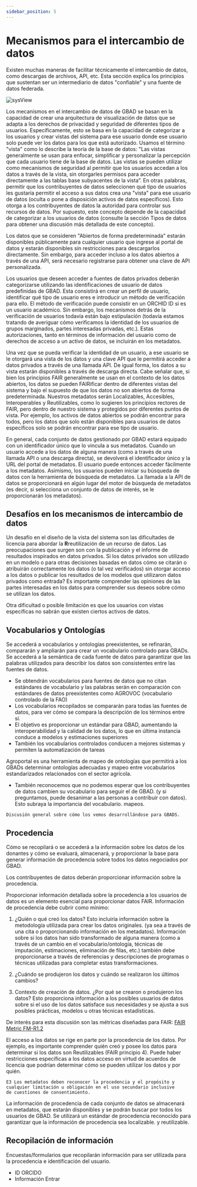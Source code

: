 ```yaml
---
sidebar_position: 5
---
```

Mecanismos para el intercambio de datos
===========================

Existen muchas maneras de facilitar técnicamente el intercambio de datos, como descargas de archivos, API, etc. Esta sección explica los principios que sustentan ser un intermediario de datos "confiable" y una fuente de datos federada.

![sysView](http://gbadske.org/Documentation/DataGovernanceHandbook/_images/systemView.png)

Los mecanismos en el intercambio de datos de GBAD se basan en la capacidad de crear una arquitectura de visualización de datos que se adapta a los derechos de privacidad y seguridad de diferentes tipos de usuarios. Específicamente, esto se basa en la capacidad de categorizar a los usuarios y crear vistas del sistema para ese usuario donde ese usuario solo puede ver los datos para los que está autorizado. Usamos el término "vista" como lo describe la teoría de la base de datos: "Las vistas generalmente se usan para enfocar, simplificar y personalizar la percepción que cada usuario tiene de la base de datos. Las vistas se pueden utilizar como mecanismos de seguridad al permitir que los usuarios accedan a los datos a través de la vista, sin otorgarles permisos para acceder directamente a las tablas base subyacentes de la vista”. En otras palabras, permitir que los contribuyentes de datos seleccionen qué tipo de usuarios les gustaría permitir el acceso a sus datos crea una "vista" para ese usuario de datos (oculta o pone a disposición activos de datos específicos). Esto otorga a los contribuyentes de datos la autoridad para controlar sus recursos de datos. Por supuesto, este concepto depende de la capacidad de categorizar a los usuarios de datos (consulte la sección Tipos de datos para obtener una discusión más detallada de este concepto).

Los datos que se consideren "Abiertos de forma predeterminada" estarán disponibles públicamente para cualquier usuario que ingrese al portal de datos y estarán disponibles sin restricciones para descargarlos directamente. Sin embargo, para acceder incluso a los datos abiertos a través de una API, será necesario registrarse para obtener una clave de API personalizada.

Los usuarios que deseen acceder a fuentes de datos privados deberán categorizarse utilizando las identificaciones de usuario de datos predefinidas de GBAD. Esta consistirá en crear un perfil de usuario, identificar qué tipo de usuario eres e introducir un método de verificación para ello. El método de verificación puede consistir en un ORCHID ID si es un usuario académico. Sin embargo, los mecanismos detrás de la verificación de usuarios todavía están bajo estipulación (todavía estamos tratando de averiguar cómo verificamos la identidad de los usuarios de grupos marginados, partes interesadas privadas, etc.). Estas autorizaciones, tanto en términos de información del usuario como de derechos de acceso a un activo de datos, se incluirán en los metadatos.

Una vez que se pueda verificar la identidad de un usuario, a ese usuario se le otorgará una vista de los datos y una clave API que le permitirá acceder a datos privados a través de una llamada API. De igual forma, los datos a su vista estarán disponibles a través de descarga directa. Cabe señalar que, si bien los principios FAIR generalmente se usan en el contexto de los datos abiertos, los datos se pueden FAIRificar dentro de diferentes vistas del sistema y bajo el supuesto de que los datos no son abiertos de forma predeterminada. Nuestros metadatos serán Localizables, Accesibles, Interoperables y Reutilizables, como lo sugieren los principios rectores de FAIR, pero dentro de nuestro sistema y protegidos por diferentes puntos de vista. Por ejemplo, los activos de datos abiertos se podrán encontrar para todos, pero los datos que solo están disponibles para usuarios de datos específicos solo se podrán encontrar para ese tipo de usuario.

En general, cada conjunto de datos gestionado por GBAD estará equipado con un identificador único que lo vincula a sus metadatos. Cuando un usuario accede a los datos de alguna manera (como a través de una llamada API o una descarga directa), se devolverá el identificador único y la URL del portal de metadatos. El usuario puede entonces acceder fácilmente a los metadatos. Asimismo, los usuarios pueden iniciar su búsqueda de datos con la herramienta de búsqueda de metadatos. La llamada a la API de datos se proporcionará en algún lugar del motor de búsqueda de metadatos (es decir, si selecciona un conjunto de datos de interés, se le proporcionarán los metadatos).


Desafíos en los mecanismos de intercambio de datos
-------------------------------------

Un desafío en el diseño de la vista del sistema son las dificultades de licencia para abordar la **R**reutilización de un recurso de datos.
Las preocupaciones que surgen son con la publicación y el informe de resultados inspirados en datos privados. Si los datos privados son
utilizado en un modelo o para otras decisiones basadas en datos cómo se citarán o atribuirán correctamente los datos (o tal vez verificados)
sin otorgar acceso a los datos o publicar los resultados de los modelos que utilizaron datos privados como entrada? Es importante
comprender las opiniones de las partes interesadas en los datos para comprender sus deseos sobre cómo se utilizan los datos.

Otra dificultad o posible limitación es que los usuarios con vistas específicas no sabrán que existen ciertos activos de datos.

Vocabularios y Ontologías
---------------------------

Se accederá a vocabularios y ontologías preexistentes, se refinarán, compararán y ampliarán para crear un
vocabulario controlado para GBADs. Se accederá a la semántica de cada fuente de datos para garantizar que las palabras
utilizados para describir los datos son consistentes entre las fuentes de datos.

- Se obtendrán vocabularios para fuentes de datos que no citan estándares de vocabulario y las palabras serán
en comparación con estándares de datos preexistentes como AGROVOC (vocabulario controlado de la FAO)
- Los vocabularios recopilados se compararán para todas las fuentes de datos, para ver cómo se compara la descripción de los términos entre sí.
- El objetivo es proporcionar un estándar para GBAD, aumentando la interoperabilidad y la calidad de los datos, lo que en última instancia conduce a
modelos y estimaciones superiores
- También los vocabularios controlados conducen a mejores sistemas y permiten la automatización de tareas

Agroportal es una herramienta de mapeo de ontologías que permitirá a los GBADs determinar ontologías adecuadas y mapeo entre
vocabularios estandarizados relacionados con el sector agrícola.
- También reconocemos que no podemos esperar que los contribuyentes de datos cambien su vocabulario para seguir el de GBAD.
(y si preguntamos, puede desanimar a las personas a contribuir con datos). Esto subraya la importancia del vocabulario.
mapeos.

```{advertencia} para agregar
Discusión general sobre cómo los vemos desarrollándose para GBADS.
```

Procedencia
----------

Cómo se recopilará o se accederá a la información sobre los datos de los donantes y cómo se evaluará, almacenará,
y proporcionar la base para generar información de procedencia sobre todos los datos negociados por GBAD.

Los contribuyentes de datos deberán proporcionar información sobre la procedencia.

Proporcionar información detallada sobre la procedencia a los usuarios de datos es un elemento esencial para proporcionar datos FAIR. Información de procedencia
debe cubrir como mínimo:
1. ¿Quién o qué creó los datos? Esto incluiría información sobre la metodología utilizada para crear los datos originales.
(ya sea a través de una cita o proporcionando información en los metadatos). Información sobre si los datos han sido
transformado de alguna manera (como a través de un cambio en el vocabulario/ontología, técnicas de imputación, estimaciones, eliminación de filas, etc.)
también debe proporcionarse a través de referencias y descripciones de programas o técnicas utilizadas para completar estas transformaciones.

2. ¿Cuándo se produjeron los datos y cuándo se realizaron los últimos cambios?

3. Contexto de creación de datos. ¿Por qué se crearon o produjeron los datos? Esto proporciona información a los posibles usuarios de datos sobre
si el uso de los datos satisface sus necesidades y se ajusta a sus posibles prácticas, modelos u otras técnicas estadísticas.

De interés para esta discusión son las métricas diseñadas para FAIR:
[FAIR Metric FM-R1.2](https://github.com/FAIRMetrics/Metrics/blob/master/Distributions/FM_R1.2.pdf)

El acceso a los datos se rige en parte por la procedencia de los datos. Por ejemplo, es importante comprender quién creó y
posee los datos para determinar si los datos son Reutilizables (FAIR principio 4). Puede haber restricciones específicas a los datos
acceso en virtud de acuerdos de licencia que podrían determinar cómo se pueden utilizar los datos y por quién.

```{nota}
E3 Los metadatos deben reconocer la procedencia y el propósito y cualquier limitación u obligación en el uso secundario inclusive
de cuestiones de consentimiento.
```

La información de procedencia de cada conjunto de datos se almacenará en metadatos, que estarán disponibles y se podrán buscar
por todos los usuarios de GBAD. Se utilizará un estándar de procedencia reconocido para garantizar que la información de procedencia sea localizable.
y reutilizable.

Recopilación de información
----------------------

Encuestas/formularios que recopilarán información para ser utilizada para la procedencia e identificación del usuario.
- ID ORCIDO
- Información Entrar

